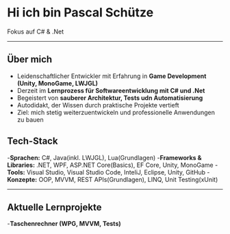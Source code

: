 # Hi ich bin Pascal Schütze
Fokus auf C# & .Net

---

## Über mich
- Leidenschaftlicher Entwickler mit Erfahrung in  **Game Development (Unity, MonoGame, LWJGL)**
- Derzeit im **Lernprozess für Softwareentwicklung mit C# und .Net**
- Begeistert von **sauberer Architektur, Tests udn Automatisierung**
- Autodidakt, der Wissen durch praktische Projekte vertieft
- Ziel: mich stetig weiterzuentwickeln und professionelle Anwendungen zu bauen

## Tech-Stack
-**Sprachen:** C#, Java(inkl. LWJGL), Lua(Grundlagen)
-**Frameworks & Libraries:** .NET, WPF, ASP.NET Core(Basics), EF Core, Unity, MonoGame
-**Tools:** Visual Studio, Visual Studio Code, InteliJ, Eclipse, Unity, GitHub
-**Konzepte:** OOP, MVVM, REST APIs(Grundlagen), LINQ, Unit Testing(xUnit)

---

## Aktuelle Lernprojekte
-**Taschenrechner (WPG, MVVM, Tests)**
